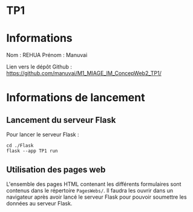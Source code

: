 # TP1

# Informations
Nom : REHUA
Prénom : Manuvai

Lien vers le dépôt Github : https://github.com/manuvai/M1_MIAGE_IM_ConcepWeb2_TP1/

# Informations de lancement
## Lancement du serveur Flask
Pour lancer le serveur Flask :
```
cd ./Flask
flask --app TP1 run
```

## Utilisation des pages web
L'ensemble des pages HTML contenant les différents formulaires sont contenus dans le répertoire `PagesWebs/`.
Il faudra les ouvrir dans un navigateur après avoir lancé le serveur Flask pour pouvoir soumettre les données au serveur Flask.
